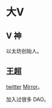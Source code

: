 # 大V
## V 神
以太坊创始人。

## 王超
[twitter](https://twitter.com/cwweb3) [Mirror](https://chao.mirror.xyz/)。

加入过很多 DAO。